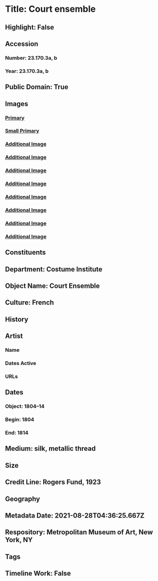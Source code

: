 # Title: Court ensemble
## Highlight: False
## Accession
### Number: 23.170.3a, b
### Year: 23.170.3a, b
## Public Domain: True
## Images
### [Primary](https://images.metmuseum.org/CRDImages/ci/original/23.170.3ab_F.jpg)
### [Small Primary](https://images.metmuseum.org/CRDImages/ci/web-large/23.170.3ab_F.jpg)
### [Additional Image](https://images.metmuseum.org/CRDImages/ci/original/23.170.3ab_B.jpg)
### [Additional Image](https://images.metmuseum.org/CRDImages/ci/original/23.170.3a_d.jpg)
### [Additional Image](https://images.metmuseum.org/CRDImages/ci/original/23.170.3ab_d.jpg)
### [Additional Image](https://images.metmuseum.org/CRDImages/ci/original/23.170.3b_S1.jpg)
### [Additional Image](https://images.metmuseum.org/CRDImages/ci/original/23.170.3b_S2.jpg)
### [Additional Image](https://images.metmuseum.org/CRDImages/ci/original/23.170.3b_d1.jpg)
### [Additional Image](https://images.metmuseum.org/CRDImages/ci/original/23.170.3b_d2.jpg)
### [Additional Image](https://images.metmuseum.org/CRDImages/ci/original/53828.jpg)
## Constituents
## Department: Costume Institute
## Object Name: Court Ensemble
## Culture: French
## History
## Artist
### Name
### Dates Active
### URLs
## Dates
### Object: 1804–14
### Begin: 1804
### End: 1814
## Medium: silk, metallic thread
## Size
## Credit Line: Rogers Fund, 1923
## Geography
## Metadata Date: 2021-08-28T04:36:25.667Z
## Respository: Metropolitan Museum of Art, New York, NY
## Tags
## Timeline Work: False